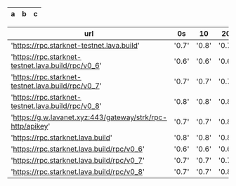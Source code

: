 | a   | b   | c   |
| --- | --- | --- |

| url                                                        |  0s   |  10   |  20   |  30   |  40   |  50   |  60   |  70   |  80   |  90   |
| ---------------------------------------------------------- | :---: | :---: | :---: | :---: | :---: | :---: | :---: | :---: | :---: | :---: |
| 'https://rpc.starknet-testnet.lava.build'                  | '0.7' | '0.8' | '0.7' | '0.7' | '0.7' | '0.7' | '0.7' | '0.7' | '0.8' | '0.8' |
| 'https://rpc.starknet-testnet.lava.build/rpc/v0_6'         | '0.6' | '0.6' | '0.6' | '0.6' | '0.6' | '0.6' | '0.6' | '0.6' | '0.6' | '0.6' |
| 'https://rpc.starknet-testnet.lava.build/rpc/v0_7'         | '0.7' | '0.7' | '0.7' | '0.7' | '0.7' | '0.7' | '0.7' | '0.7' | '0.7' | '0.7' |
| 'https://rpc.starknet-testnet.lava.build/rpc/v0_8'         | '0.8' | '0.8' | '0.8' | '0.8' | '0.8' | '0.7' | '0.8' | '0.8' | '0.7' | '0.7' |
| 'https://g.w.lavanet.xyz:443/gateway/strk/rpc-http/apikey' | '0.7' | '0.7' | '0.8' | '0.8' | '0.8' | '0.7' | '0.7' | '0.8' | '0.8' | '0.7' |
| 'https://rpc.starknet.lava.build'                          | '0.8' | '0.8' | '0.8' | '0.7' | '0.7' | '0.8' | '0.8' | '0.7' | '0.7' | '0.8' |
| 'https://rpc.starknet.lava.build/rpc/v0_6'                 | '0.6' | '0.6' | '0.6' | '0.6' | '0.6' | '0.6' | '0.6' | '0.6' | '0.6' | '0.6' |
| 'https://rpc.starknet.lava.build/rpc/v0_7'                 | '0.7' | '0.7' | '0.7' | '0.7' | '0.7' | '0.7' | '0.7' | '0.7' | '0.7' | '0.7' |
| 'https://rpc.starknet.lava.build/rpc/v0_8'                 | '0.7' | '0.7' | '0.8' | '0.8' | '0.7' | '0.8' | '0.7' | '0.7' | '0.8' | '0.7' |